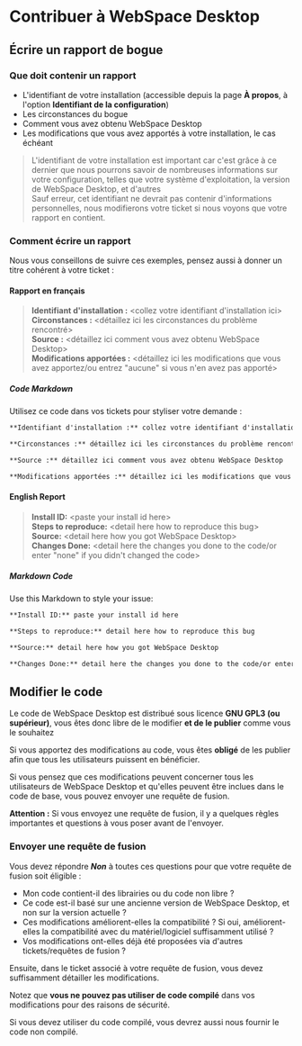 # Contribuer à WebSpace Desktop

## Écrire un rapport de bogue

### Que doit contenir un rapport
* L'identifiant de votre installation (accessible depuis la page **À propos**, à l'option **Identifiant de la configuration**)
* Les circonstances du bogue
* Comment vous avez obtenu WebSpace Desktop
* Les modifications que vous avez apportés à votre installation, le cas échéant
> L'identifiant de votre installation est important car c'est grâce à ce dernier que nous pourrons savoir de nombreuses informations sur votre configuration, telles que votre système d'exploitation, la version de WebSpace Desktop, et d'autres<br>Sauf erreur, cet identifiant ne devrait pas contenir d'informations personnelles, nous modifierons votre ticket si nous voyons que votre rapport en contient.

### Comment écrire un rapport
Nous vous conseillons de suivre ces exemples, pensez aussi à donner un titre cohérent à votre ticket :

#### Rapport en français
> **Identifiant d'installation :** &lt;collez votre identifiant d'installation ici&gt;<br>
> **Circonstances :** &lt;détaillez ici les circonstances du problème rencontré&gt;<br>
> **Source :** &lt;détaillez ici comment vous avez obtenu WebSpace Desktop&gt;<br>
> **Modifications apportées :** &lt;détaillez ici les modifications que vous avez apportez/ou entrez "aucune" si vous n'en avez pas apporté&gt;<br>

##### Code Markdown
Utilisez ce code dans vos tickets pour styliser votre demande :
```markdown
**Identifiant d'installation :** collez votre identifiant d'installation ici

**Circonstances :** détaillez ici les circonstances du problème rencontrés

**Source :** détaillez ici comment vous avez obtenu WebSpace Desktop

**Modifications apportées :** détaillez ici les modifications que vous avez apporté/ou entrez "aucune" si vous n'en avez pas apporté
```

#### English Report
> **Install ID:** &lt;paste your install id here&gt;<br>
> **Steps to reproduce:** &lt;detail here how to reproduce this bug&gt;<br>
> **Source:** &lt;detail here how you got WebSpace Desktop&gt;<br>
> **Changes Done:** &lt;detail here the changes you done to the code/or enter "none" if you didn't changed the code&gt;<br>

##### Markdown Code
Use this Markdown to style your issue:
```markdown
**Install ID:** paste your install id here

**Steps to reproduce:** detail here how to reproduce this bug

**Source:** detail here how you got WebSpace Desktop

**Changes Done:** detail here the changes you done to the code/or enter "none" if you didn't changed the code
```

## Modifier le code
Le code de WebSpace Desktop est distribué sous licence **GNU GPL3 (ou supérieur)**, vous êtes donc libre de le modifier **et de le publier** comme vous le souhaitez

Si vous apportez des modifications au code, vous êtes **obligé** de les publier afin que tous les utilisateurs puissent en bénéficier.

Si vous pensez que ces modifications peuvent concerner tous les utilisateurs de WebSpace Desktop et qu'elles peuvent être inclues dans le code de base, vous pouvez envoyer une requête de fusion.

**__Attention :__** Si vous envoyez une requête de fusion, il y a quelques règles importantes et questions à vous poser avant de l'envoyer.

### Envoyer une requête de fusion
Vous devez répondre ***Non*** à toutes ces questions pour que votre requête de fusion soit éligible :
* Mon code contient-il des librairies ou du code non libre ?
* Ce code est-il basé sur une ancienne version de WebSpace Desktop, et non sur la version actuelle ?
* Ces modifications améliorent-elles la compatibilité ? Si oui, améliorent-elles la compatibilité avec du matériel/logiciel suffisamment utilisé ?
* Vos modifications ont-elles déjà été proposées via d'autres tickets/requêtes de fusion ?

Ensuite, dans le ticket associé à votre requête de fusion, vous devez suffisamment détailler les modifications.

Notez que **vous ne pouvez pas __utiliser de code compilé__** dans vos modifications pour des raisons de sécurité.

Si vous devez utiliser du code compilé, vous devrez aussi nous fournir le code non compilé.